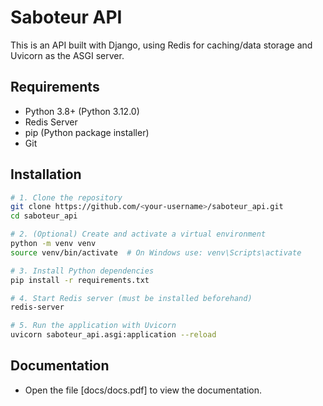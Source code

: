 # Saboteur API

This is an API built with Django, using Redis for caching/data storage and Uvicorn as the ASGI server.

## Requirements

- Python 3.8+ (Python 3.12.0)
- Redis Server
- pip (Python package installer)
- Git

## Installation

```bash
# 1. Clone the repository
git clone https://github.com/<your-username>/saboteur_api.git
cd saboteur_api

# 2. (Optional) Create and activate a virtual environment
python -m venv venv
source venv/bin/activate  # On Windows use: venv\Scripts\activate

# 3. Install Python dependencies
pip install -r requirements.txt

# 4. Start Redis server (must be installed beforehand)
redis-server

# 5. Run the application with Uvicorn
uvicorn saboteur_api.asgi:application --reload
```
## Documentation
 - Open the file [docs/docs.pdf] to view the documentation.

